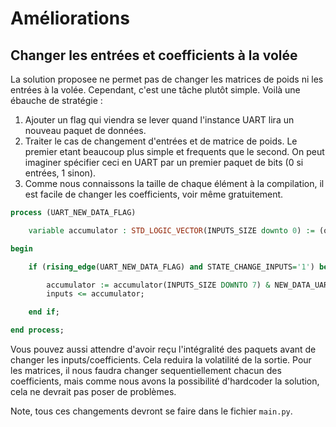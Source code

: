 # Améliorations

## Changer les entrées et coefficients à la volée

La solution proposee ne permet pas de changer les matrices de poids ni les entrées à la volée. Cependant, c'est une tâche plutôt simple. Voilà une ébauche de stratégie :

1. Ajouter un flag qui viendra se lever quand l'instance UART lira un nouveau paquet de données.
2. Traiter le cas de changement d'entrées et de matrice de poids. Le premier etant beaucoup plus simple et frequents que le second. On peut imaginer spécifier ceci en UART par un premier paquet de bits (0 si entrées, 1 sinon).
3. Comme nous connaissons la taille de chaque élément à la compilation, il est facile de changer les coefficients, voir même gratuitement.
```vhdl
process (UART_NEW_DATA_FLAG)

    variable accumulator : STD_LOGIC_VECTOR(INPUTS_SIZE downto 0) := (other => '0');

begin

    if (rising_edge(UART_NEW_DATA_FLAG) and STATE_CHANGE_INPUTS='1') begin

        accumulator := accumulator(INPUTS_SIZE DOWNTO 7) & NEW_DATA_UART;
        inputs <= accumulator;

    end if;

end process;
```
Vous pouvez aussi attendre d'avoir reçu l'intégralité des paquets avant de changer les inputs/coefficients. Cela reduira la volatilité de la sortie.
Pour les matrices, il nous faudra changer sequentiellement chacun des coefficients, mais comme nous avons la possibilité d'hardcoder la solution, cela ne devrait pas poser de problèmes.

Note, tous ces changements devront se faire dans le fichier `main.py`.